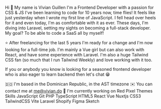 

Hi 👋 My name is Vivian Guillen
I'm a Frontend Developer with a passion for CSS & JS
I've been learning to code for 10 years now, time flies! It feels like just yesterday when I wrote my first line of JavaScript. I fell head over heels for it and even today, I'm as comfortable with it as ever. These days, I'm diving into Laravel, setting my sights on becoming a full-stack developer. My goal? To be able to code a SaaS all by myself!

⭐ After freelancing for the last 5 years I'm ready for a change and I'm now looking for a full-time job. I'm mainly a Vue girl but can also work with React, and have some experience with Laravel. I'm also a huge Tailwind CSS fan (so much that I run Tailwind Weekly) and love working with it too.

If you or anybody you know is looking for a seasoned frontend developer who is also eager to learn backend then let's chat 😁

🇩🇴  I'm based in the Dominican Republic, in the AST timezone
✉️  You can contact me at me@vivian.do
🚀  I'm currently working on Red Pixel Themes
Skills
JavaScript Git PHP TypeScript HTML5 React Vue Nuxtjs CSS3 TailwindCSS Vite Laravel Shopify Figma Sketch
